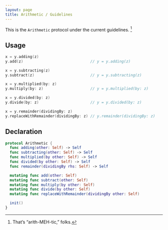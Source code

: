 ```yaml
---
layout: page
title: Arithmetic / Guidelines
---
```

This is the `Arithmetic` protocol under the current guidelines.  [^1]

## Usage


~~~swift
x = y.adding(z)
y.add(z)                              // y = y.adding(z)

x = y.subtracting(z)
y.subtract(z)                         // y = y.subtracting(z)

x = y.multiplied(by: z)
y.multiply(by: z)                     // y = y.multiplied(by: z)

x = y.divided(by: z)
y.divide(by: z)                       // y = y.divided(by: z)

x = y.remainder(dividingBy: z)
y.replaceWithRemainder(dividingBy: z) // y.remainder(dividingBy: z)
~~~

## Declaration

~~~swift
protocol Arithmetic {
  func adding(other: Self) -> Self
  func subtracting(other: Self) -> Self
  func multiplied(by other: Self) -> Self
  func divided(by other: Self) -> Self
  func remainder(dividingBy rhs: Self) -> Self

  mutating func add(other: Self)
  mutating func subtract(other: Self)
  mutating func multiply(by other: Self)  
  mutating func divide(by other: Self)
  mutating func replaceWithRemainder(dividingBy other: Self)

  init()
}
~~~

[^1]: That’s  “arith-MEH-tic,” folks.
